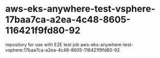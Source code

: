 # aws-eks-anywhere-test-vsphere-17baa7ca-a2ea-4c48-8605-116421f9fd80-92
repository for use with E2E test job aws-eks-anywhere-test-vsphere:17baa7ca-a2ea-4c48-8605-116421f9fd80-92
